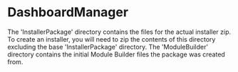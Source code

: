 DashboardManager
================

The 'InstallerPackage' directory contains the files for the actual installer zip. To create an installer, you will need to zip the contents of this directory excluding the base 'InstallerPackage' directory.
The 'ModuleBuilder' directory contains the initial Module Builder files the package was created from.